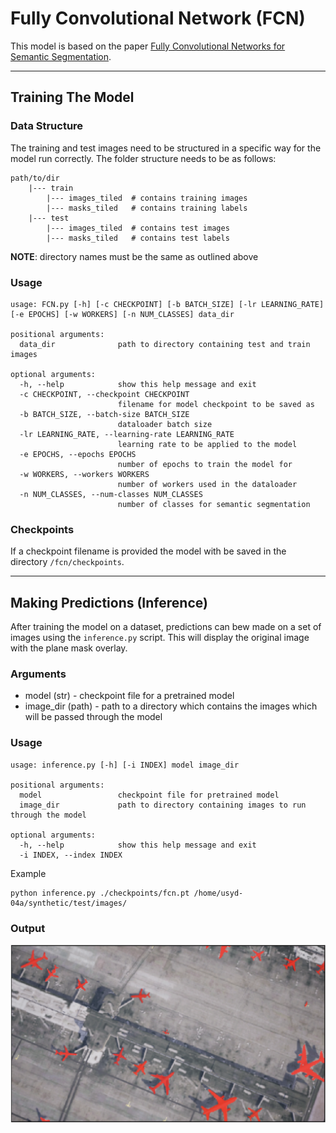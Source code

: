 # Fully Convolutional Network (FCN)
This model is based on the paper
[Fully Convolutional Networks for Semantic Segmentation](https://arxiv.org/abs/1411.4038).

---

## Training The Model

### Data Structure
The training and test images need to be structured in a specific way for the model run correctly.
The folder structure needs to be as follows:
```text
path/to/dir
    |--- train
        |--- images_tiled  # contains training images
        |--- masks_tiled   # contains training labels
    |--- test
        |--- images_tiled  # contains test images
        |--- masks_tiled   # contains test labels
```
**NOTE**: directory names must be the same as outlined above

### Usage
```commandline
usage: FCN.py [-h] [-c CHECKPOINT] [-b BATCH_SIZE] [-lr LEARNING_RATE] [-e EPOCHS] [-w WORKERS] [-n NUM_CLASSES] data_dir

positional arguments:
  data_dir              path to directory containing test and train images

optional arguments:
  -h, --help            show this help message and exit
  -c CHECKPOINT, --checkpoint CHECKPOINT
                        filename for model checkpoint to be saved as
  -b BATCH_SIZE, --batch-size BATCH_SIZE
                        dataloader batch size
  -lr LEARNING_RATE, --learning-rate LEARNING_RATE
                        learning rate to be applied to the model
  -e EPOCHS, --epochs EPOCHS
                        number of epochs to train the model for
  -w WORKERS, --workers WORKERS
                        number of workers used in the dataloader
  -n NUM_CLASSES, --num-classes NUM_CLASSES
                        number of classes for semantic segmentation

```
### Checkpoints
If a checkpoint filename is provided the model with be saved in the directory `/fcn/checkpoints`.

---

## Making Predictions (Inference)
After training the model on a dataset, predictions can bew made on a set of images using the `inference.py` script.
This will display the original image with the plane mask overlay.

### Arguments
* model (str) - checkpoint file for a pretrained model
* image_dir (path) - path to a directory which contains the images which will be passed through the model

### Usage
```commandline
usage: inference.py [-h] [-i INDEX] model image_dir

positional arguments:
  model                 checkpoint file for pretrained model
  image_dir             path to directory containing images to run through the model

optional arguments:
  -h, --help            show this help message and exit
  -i INDEX, --index INDEX

```
Example
```commandline
python inference.py ./checkpoints/fcn.pt /home/usyd-04a/synthetic/test/images/
```

### Output
![Image](../assets/fcn_inference.png "FCN Prediction")